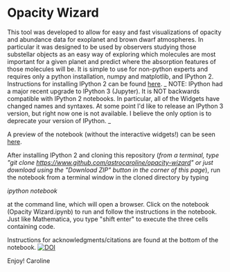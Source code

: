 # Opacity Wizard

This tool was developed to allow for easy and fast visualizations of opacity and abundance data 
for exoplanet and brown dwarf atmospheres. In particular it was designed to be used by observers
studying those substellar objects as an easy way of exploring which molecules are most important
for a given planet and predict where the absorption features of those molecules will be. It is 
simple to use for non-python experts and requires only a python installation, numpy and matplotlib, 
and IPython 2. Instructions for installing IPython 2 can be found [here](http://ipython.org/ipython-doc/2/install/install.html). 
_ NOTE: IPython had a major recent upgrade to IPython 3 (Jupyter). It is NOT backwards compatible with IPython 2 notebooks. In particular, all of the Widgets have changed names and syntaxes. At some point I'd like to release an IPython 3 version, but right now one is not available. I believe the only option is to deprecate your version of IPython. _ 

A preview of the notebook (without the interactive widgets!) can be seen [here](http://nbviewer.ipython.org/github/astrocaroline/opacity-wizard/blob/master/Opacity%20Wizard.ipynb). 

After installing IPython 2 and cloning this repository (_from a terminal, type "git clone https://www.github.com/astrocaroline/opacity-wizard" or just download using the "Download ZIP" button in the corner of this page_), run the notebook from a terminal 
window in the cloned directory by typing

_ipython notebook_

at the command line, which will open a browser. Click on the notebook (Opacity Wizard.ipynb) to 
run and follow the instructions in the notebook. Just like Mathematica, you type "shift enter" to 
execute the three cells containing code. 

Instructions for acknowledgments/citations are found at the bottom of the notebook. 
[![DOI](https://zenodo.org/badge/9221/astrocaroline/opacity-wizard.svg)](http://dx.doi.org/10.5281/zenodo.14098)

Enjoy! 
Caroline

